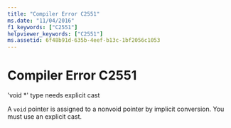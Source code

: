 ```yaml
---
title: "Compiler Error C2551"
ms.date: "11/04/2016"
f1_keywords: ["C2551"]
helpviewer_keywords: ["C2551"]
ms.assetid: 6f48b91d-635b-4eef-b13c-1bf2056c1053
---
```

# Compiler Error C2551

'void *' type needs explicit cast

A `void` pointer is assigned to a nonvoid pointer by implicit conversion. You must use an explicit cast.